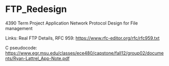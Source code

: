 # FTP_Redesign
4390 Term Project Application Network Protocol Design for File management

Links:
Real FTP Details, RFC 959: https://www.rfc-editor.org/rfc/rfc959.txt

C pseudocode: https://www.egr.msu.edu/classes/ece480/capstone/fall12/group02/documents/Ryan-Lattrel_App-Note.pdf

